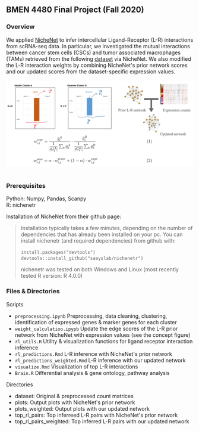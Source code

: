 ## BMEN 4480 Final Project (Fall 2020)

### Overview

We applied [NicheNet](https://github.com/saeyslab/nichenetr/) to infer intercellular Ligand-Receptor (L-R) interactions from scRNA-seq data. In particular, we investigated the mutual interactions between cancer stem cells (CSCs) and tumor associated macrophages (TAMs) retrieved from the following [dataset](https://www.ncbi.nlm.nih.gov/geo/query/acc.cgi?acc=GSE89567) via NicheNet. We also modified the L-R interaction weights by combining NicheNet's prior network scores and our updated scores from the dataset-specific expression values.
<br><br>
<img src="dataset/concept_figure.png" width="800" class="center" />
<br><br>

### Prerequisites
Python: Numpy, Pandas, Scanpy <br>
R: nichenetr <br>

Installation of NicheNet from their github page:
> Installation typically takes a few minutes, depending on the number of
dependencies that has already been installed on your pc. You can install
nichenetr (and required dependencies) from github with:
> ```
> install.packages("devtools")
> devtools::install_github("saeyslab/nichenetr")
> ```
> nichenetr was tested on both Windows and Linux (most recently tested R
version: R 4.0.0)

### Files & Directories
Scripts
* ```preprocessing.ipynb``` Preprocessing, data cleaning, clustering, identification of expressed genes & marker genes for each cluster
* ```weight_calculatioo.ipypb``` Update the edge scores of the L-R prior network from NicheNet with expression values (see the concept figure)
* ```rl_utils.R``` Utility & visualization functions for ligand receptor interaction inference
* ```rl_predictions.Rmd``` L-R inference with NicheNet's prior network
* ```rl_predictions_weighted.Rmd``` L-R inference with our updated network 
* ```visualize.Rmd``` Visualization of top L-R interactions
* ```Brain.R``` Differential analysis & gene ontology, pathway analysis


Directories
* dataset: Original & preprocessed count matrices
* plots: Output plots with NicheNet's prior network
* plots_weighted: Output plots with our updated network
* top_rl_pairs: Top inferreed L-R pairs with NicheNet's prior network
* top_rl_pairs_weighted: Top inferred L-R pairs with our updated network
